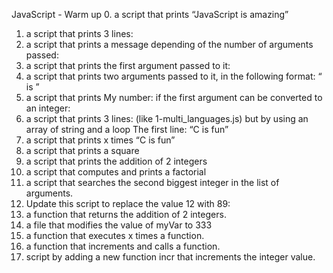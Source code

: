 JavaScript - Warm up
0. a script that prints “JavaScript is amazing”
1. a script that prints 3 lines:
2. a script that prints a message depending of the number of arguments passed:
3. a script that prints the first argument passed to it:
4. a script that prints two arguments passed to it, in the following format: “ is ”
5. a script that prints My number: <first argument converted in integer> if the first argument can be converted to an integer:
6. a script that prints 3 lines: (like 1-multi_languages.js) but by using an array of string and a loop
The first line: “C is fun”
7. a script that prints x times “C is fun”
8. a script that prints a square
9. a script that prints the addition of 2 integers
10. a script that computes and prints a factorial
11. a script that searches the second biggest integer in the list of arguments.
12. Update this script to replace the value 12 with 89:
13. a function that returns the addition of 2 integers.
14. a file that modifies the value of myVar to 333
15. a function that executes x times a function.
16. a function that increments and calls a function.
17. script by adding a new function incr that increments the integer value.
